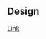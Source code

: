 ## Design

[Link](https://www.figma.com/file/LyUSzO5bMywnFKh5qu4egv/Studio-Design-Landin-Page-(Community)?mode=dev)
